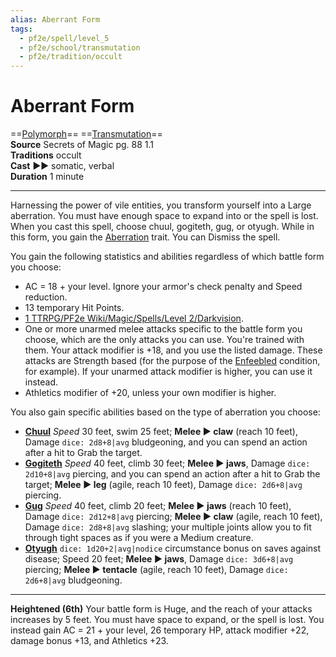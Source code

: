 ```yaml
---
alias: Aberrant Form 
tags:
  - pf2e/spell/level_5
  - pf2e/school/transmutation
  - pf2e/tradition/occult
---
```


# Aberrant Form

==[Polymorph](Polymorph.md)== ==[Transmutation](Transmutation.md)==  
__Source__ Secrets of Magic pg. 88 1.1  
**Traditions** occult  
**Cast** ►► somatic, verbal  
**Duration** 1 minute

---

Harnessing the power of vile entities, you transform yourself into a Large aberration. You must have enough space to expand into or the spell is lost. When you cast this spell, choose chuul, gogiteth, gug, or otyugh. While in this form, you gain the [Aberration](Aberration.md) trait. You can Dismiss the spell.

You gain the following statistics and abilities regardless of which battle form you choose:

- AC = 18 + your level. Ignore your armor's check penalty and Speed reduction.
- 13 temporary Hit Points.
- [1 TTRPG/PF2e Wiki/Magic/Spells/Level 2/Darkvision](1%20TTRPG/PF2e%20Wiki/Magic/Spells/Level%202/Darkvision).
- One or more unarmed melee attacks specific to the battle form you choose, which are the only attacks you can use. You're trained with them. Your attack modifier is +18, and you use the listed damage. These attacks are Strength based (for the purpose of the [Enfeebled](Enfeebled.md) condition, for example). If your unarmed attack modifier is higher, you can use it instead.
- Athletics modifier of +20, unless your own modifier is higher.

You also gain specific abilities based on the type of aberration you choose:

- **[Chuul](Chuul)** _Speed_ 30 feet, swim 25 feet; **Melee ► claw** (reach 10 feet), Damage `dice: 2d8+8|avg` bludgeoning, and you can spend an action after a hit to Grab the target.
- **[Gogiteth](Gogiteth)** _Speed_ 40 feet, climb 30 feet; **Melee ► jaws**, Damage `dice: 2d10+8|avg` piercing, and you can spend an action after a hit to Grab the target; **Melee ► leg** (agile, reach 10 feet), Damage `dice: 2d6+8|avg` piercing.
- **[Gug](Gug)** _Speed_ 40 feet, climb 20 feet; **Melee ► jaws** (reach 10 feet), Damage `dice: 2d12+8|avg` piercing; **Melee ► claw** (agile, reach 10 feet), Damage `dice: 2d8+8|avg` slashing; your multiple joints allow you to fit through tight spaces as if you were a Medium creature.
- **[Otyugh](Otyugh)** `dice: 1d20+2|avg|nodice` circumstance bonus on saves against disease; Speed 20 feet; **Melee ► jaws**, Damage `dice: 3d6+8|avg` piercing; **Melee ► tentacle** (agile, reach 10 feet), Damage `dice: 2d6+8|avg` bludgeoning.

<hr>

**Heightened (6th)** Your battle form is Huge, and the reach of your attacks increases by 5 feet. You must have space to expand, or the spell is lost. You instead gain AC = 21 + your level, 26 temporary HP, attack modifier +22, damage bonus +13, and Athletics +23.
